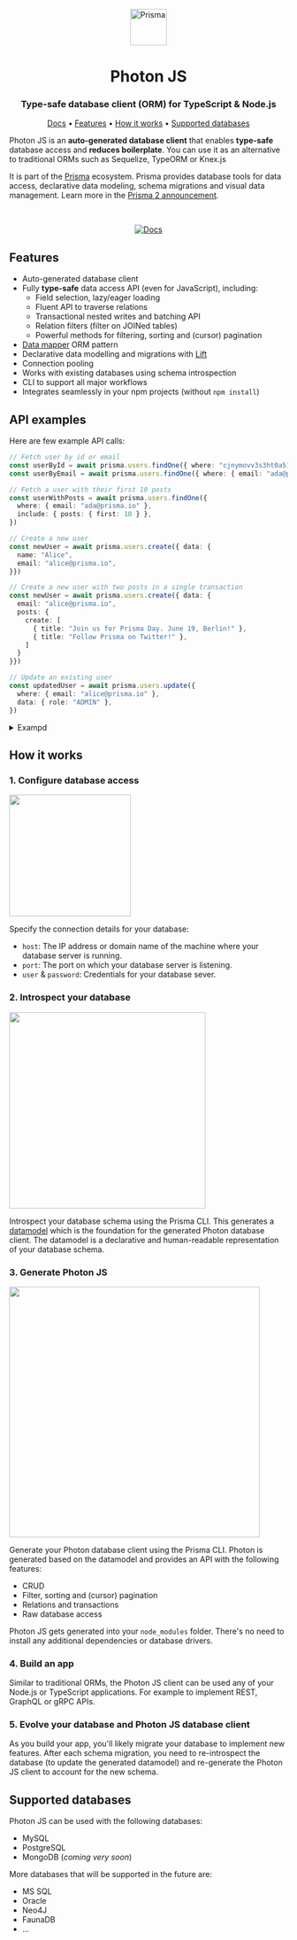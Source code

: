 <p align="center"><a href="https://www.prisma.io"><img src="https://svgur.com/i/CXu.svg" alt="Prisma" height="66px"></a></p>

<p><h1 align="center">Photon JS</h1></p>
<p><h3 align="center">Type-safe database client (ORM) for TypeScript & Node.js</h3></p>

<p align="center">
  <a href="https://www.github.com/prisma/prisma2-docs">Docs</a> • <a href="#features">Features</a> • <a href="#how-it-works">How it works</a> • <a href="#supported-databases">Supported databases</a> 
</p>

<!--
<p align="center">
  <a href="https://circleci.com/gh/prisma/prisma"><img src="https://circleci.com/gh/prisma/prisma.svg?style=shield" alt="CircleCI"></a>
  <a href="https://slack.prisma.io"><img src="https://slack.prisma.io/badge.svg" alt="Slack"></a>
  <a href="https://spectrum.chat/prisma"><img src="https://withspectrum.github.io/badge/badge.svg" alt="Spectrum"></a>
</p>
-->

Photon JS is an **auto-generated database client** that enables **type-safe** database access and **reduces boilerplate**. You can use it as an alternative to traditional ORMs such as Sequelize, TypeORM or Knex.js

It is part of the [Prisma](https://www.github.com/prisma/prisma2-docs) ecosystem. Prisma provides database tools for data access, declarative data modeling, schema migrations and visual data management. Learn more in the [Prisma 2 announcement](https://www.prisma.io/blog/announcing-prisma-2-zq1s745db8i5/).

<br />

<p align="center">
  <!-- <a href="https://codesandbox.io/s/github/prisma-csb/prisma-client-demo-ts"><img src="https://svgur.com/i/CXj.svg" alt="CodeSandbox"></a> -->
  <a href="https://www.github.com/prisma/prisma2-docs/"><img src="https://svgur.com/i/CXT.svg" alt="Docs"></a>
</p>

<!-- <p align="center">
  Or try an online <a href="https://codesandbox.io/s/github/prisma-csb/graphql-example-ts">GraphQL API</a> or <a href="https://codesandbox.io/s/github/prisma-csb/rest-example-ts?initialpath=/feed">REST API</a> example in CodeSandbox instead.
</p> -->


## Features

- Auto-generated database client
- Fully **type-safe** data access API (even for JavaScript), including:
  - Field selection, lazy/eager loading
  - Fluent API to traverse relations
  - Transactional nested writes and batching API
  - Relation filters (filter on JOINed tables)
  - Powerful methods for filtering, sorting and (cursor) pagination
- [Data mapper](https://en.wikipedia.org/wiki/Data_mapper_pattern) ORM pattern
- Declarative data modelling and migrations with [Lift](https://github.com/prisma/lift)
- Connection pooling
- Works with existing databases using schema introspection
- CLI to support all major workflows
- Integrates seamlessly in your npm projects (without `npm install`)

## API examples

Here are few example API calls:

```ts
// Fetch user by id or email
const userById = await prisma.users.findOne({ where: "cjnymovv3s3ht0a516fhmria8" })
const userByEmail = await prisma.users.findOne({ where: { email: "ada@prisma.io" }})

// Fetch a user with their first 10 posts
const userWithPosts = await prisma.users.findOne({
  where: { email: "ada@prisma.io" },
  include: { posts: { first: 10 } },
})

// Create a new user
const newUser = await prisma.users.create({ data: {
  name: "Alice",
  email: "alice@prisma.io",
}})

// Create a new user with two posts in a single transaction
const newUser = await prisma.users.create({ data: {
  email: "alice@prisma.io",
  posts: {
    create: [
      { title: "Join us for Prisma Day. June 19, Berlin!" },
      { title: "Follow Prisma on Twitter!" },
    ]
  }
}})

// Update an existing user
const updatedUser = await prisma.users.update({
  where: { email: "alice@prisma.io" },
  data: { role: "ADMIN" },
})
```

<Details><Summary>Exampd</Summary>

</Details>


## How it works

### 1. Configure database access

<img src="https://i.imgur.com/UcN3ENI.png" width="220px">

Specify the connection details for your database:

- `host`: The IP address or domain name of the machine where your database server is running.
- `port`: The port on which your database server is listening.
- `user` & `password`: Credentials for your database sever.


### 2. Introspect your database

<img src="https://i.imgur.com/XkRkwdE.png" width="355px">

Introspect your database schema using the Prisma CLI. This generates a [datamodel]() which is the foundation for the generated Photon database client. The datamodel is a declarative and human-readable representation of your database schema.

### 3. Generate Photon JS

<img src="https://i.imgur.com/rdtKEYL.png" width="453px">

Generate your Photon database client using the Prisma CLI. Photon is generated based on the datamodel and provides an API with the following features:

- CRUD
- Filter, sorting and (cursor) pagination
- Relations and transactions
- Raw database access

Photon JS gets generated into your `node_modules` folder. There's no need to install any additional dependencies or database drivers.

### 4. Build an app

Similar to traditional ORMs, the Photon JS client can be used any of your Node.js or TypeScript applications. For example to implement REST, GraphQL or gRPC APIs.

### 5. Evolve your database and Photon JS database client

As you build your app, you'll likely migrate your database to implement new features. After each schema migration, you need to re-introspect the database (to update the generated datamodel) and re-generate the Photon JS client to account for the new schema.

## Supported databases

Photon JS can be used with the following databases:

- MySQL
- PostgreSQL
- MongoDB (_coming very soon_)

More databases that will be supported in the future are:

- MS SQL
- Oracle
- Neo4J
- FaunaDB
- ...
